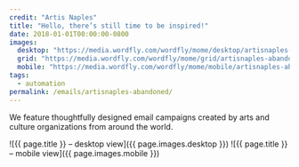 ```yaml
---
credit: "Artis Naples"
title: "Hello, there’s still time to be inspired!"
date: 2018-01-01T00:00:00-0800
images:
  desktop: "https://media.wordfly.com/wordfly/mome/desktop/artisnaples-abandoned.jpg"
  grid: "https://media.wordfly.com/wordfly/mome/grid/artisnaples-abandoned.jpg"
  mobile: "https://media.wordfly.com/wordfly/mome/mobile/artisnaples-abandoned.jpg"
tags:
  - automation
permalink: /emails/artisnaples-abandoned/
---
```

We feature thoughtfully designed email campaigns created by arts and culture organizations from around the world.

![{{ page.title }} – desktop view]({{ page.images.desktop }})
![{{ page.title }} – mobile view]({{ page.images.mobile }})
